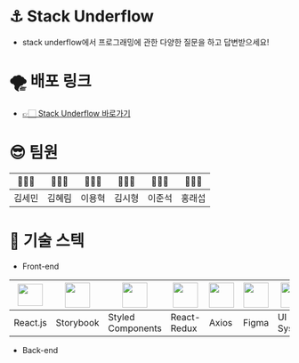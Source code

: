 # ⚓️ Stack Underflow
 - stack underflow에서 프로그래밍에 관한 다양한 질문을 하고 답변받으세요!

# 🌪️ 배포 링크
 - <a href="http://stack-underflow.s3-website.ap-northeast-2.amazonaws.com"> 👉🏻 Stack Underflow 바로가기 </a>

# 😎 팀원
|🙋🏻‍♀️|🙋🏻‍♀️|🙋🏻‍♂️|🙋🏻‍♂️|🙋🏻‍♂️|🙋🏻‍♂️|
|---|---|---|---|---|---|
|김세민|김혜림|이용혁|김시형|이준석|홍래섭|

# 📖 기술 스텍
 - Front-end
   
  |<img src="https://upload.wikimedia.org/wikipedia/commons/thumb/a/a7/React-icon.svg/2300px-React-icon.svg.png" width="45px" height="40px"/>|<img src="https://www.svgrepo.com/show/354397/storybook-icon.svg" width="45px" height="45px"/>|<img src="https://www.daggala.com/static/228867c3668e439101821568a8a03b54/19ca5/sc.png" width="45px" height="45px"/>|<img src="https://cdn.worldvectorlogo.com/logos/redux.svg" width="45px" height="45px"/>|<img src="https://user-images.githubusercontent.com/8939680/57233882-20344080-6fe5-11e9-9086-d20a955bed59.png" width="45px" height="45px"/>|<img src="https://cdn.sanity.io/images/599r6htc/localized/46a76c802176eb17b04e12108de7e7e0f3736dc6-1024x1024.png?w=804&q=75&fit=max&auto=format&dpr=2" width="45px" height="45px"/>|<img src="https://www.appschopper.com/assets/service-images/ui-ux-design.png" width="45px" height="45px"/>
  |---|---|---|---|---|---|---|
  |React.js|Storybook|Styled Components|React-Redux|Axios|Figma|UI System|
 - Back-end

